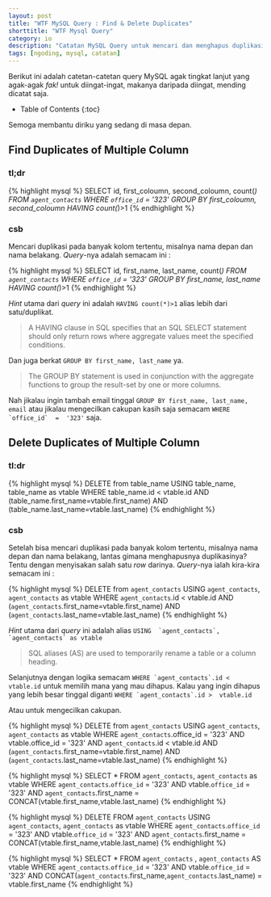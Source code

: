 ```yaml
---
layout: post
title: "WTF MySQL Query : Find & Delete Duplicates"
shorttitle: "WTF Mysql Query"
category: io
description: "Catatan MySQL Query untuk mencari dan menghapus duplikasi."
tags: [ngoding, mysql, catatan]
---
```


Berikut ini adalah catetan-catetan query MySQL agak tingkat lanjut yang agak-agak *fak!* untuk diingat-ingat, makanya daripada diingat, mending dicatat saja.

* Table of Contents
{:toc}

Semoga membantu diriku yang sedang di masa depan.

## Find Duplicates of Multiple Column

### tl;dr

{% highlight mysql %}
SELECT id, first_coloumn, second_coloumn, count(*)
FROM `agent_contacts`
WHERE `office_id`  =  '323'
GROUP BY first_coloumn, second_coloumn
HAVING count(*)>1
{% endhighlight %}

### csb

Mencari duplikasi pada banyak kolom tertentu, misalnya nama depan dan nama belakang. *Query*-nya adalah semacam ini :

{% highlight mysql %}
SELECT id, first_name, last_name, count(*)
FROM `agent_contacts`
WHERE `office_id`  =  '323'
GROUP BY first_name, last_name
HAVING count(*)>1
{% endhighlight %}

*Hint* utama dari *query* ini adalah ``HAVING count(*)>1`` alias lebih dari satu/duplikat.

> A HAVING clause in SQL specifies that an SQL SELECT statement should only return rows where aggregate values meet the specified conditions.

Dan juga berkat ```GROUP BY first_name, last_name``` ya.

>The GROUP BY statement is used in conjunction with the aggregate functions to group the result-set by one or more columns.

Nah jikalau ingin tambah email tinggal ``GROUP BY first_name, last_name, email`` atau jikalau mengecilkan cakupan kasih saja semacam ``WHERE `office_id`  =  '323'`` saja.

## Delete Duplicates of Multiple Column

### tl:dr

{% highlight mysql %}
DELETE from table_name
USING table_name, table_name as vtable
WHERE table_name.id <  vtable.id
AND (table_name.first_name=vtable.first_name)
AND (table_name.last_name=vtable.last_name)
{% endhighlight %}

### csb



Setelah bisa mencari duplikasi pada banyak kolom tertentu, misalnya nama depan dan nama belakang, lantas gimana menghapusnya duplikasinya? Tentu dengan menyisakan salah satu *row* darinya. *Query*-nya ialah kira-kira semacam ini :

{% highlight mysql %}
DELETE from `agent_contacts`
USING `agent_contacts`, `agent_contacts` as vtable
WHERE `agent_contacts`.id <  vtable.id
AND (`agent_contacts`.first_name=vtable.first_name)
AND (`agent_contacts`.last_name=vtable.last_name)
{% endhighlight %}

*Hint* utama dari *query* ini adalah alias ```USING  `agent_contacts`,  `agent_contacts` as vtable```

>SQL aliases (AS) are used to temporarily rename a table or a column heading.

Selanjutnya dengan logika semacam ``WHERE `agent_contacts`.id <  vtable.id`` untuk memilih mana yang mau dihapus. Kalau yang ingin dihapus yang lebih besar tinggal diganti ``WHERE `agent_contacts`.id >  vtable.id``

Atau untuk mengecilkan cakupan.

{% highlight mysql %}
DELETE from `agent_contacts`
USING  `agent_contacts`,  `agent_contacts` as vtable
WHERE `agent_contacts`.office_id  =  '323'
AND vtable.office_id  =  '323'
AND `agent_contacts`.id <  vtable.id
AND (`agent_contacts`.first_name=vtable.first_name)
AND (`agent_contacts`.last_name=vtable.last_name)
{% endhighlight %}


{% highlight mysql %}
SELECT *
FROM `agent_contacts`, `agent_contacts` as vtable
WHERE `agent_contacts`.`office_id` = '323'
AND vtable.`office_id` = '323'
AND `agent_contacts`.first_name = CONCAT(vtable.first_name,vtable.last_name)
{% endhighlight %}

{% highlight mysql %}
DELETE FROM `agent_contacts`
USING `agent_contacts`, `agent_contacts` as vtable
WHERE `agent_contacts`.`office_id` = '323'
AND vtable.`office_id` = '323'
AND `agent_contacts`.first_name = CONCAT(vtable.first_name,vtable.last_name)
{% endhighlight %}

{% highlight mysql %}
SELECT *
FROM `agent_contacts` , `agent_contacts` AS vtable
WHERE `agent_contacts`.`office_id` = '323'
AND vtable.`office_id` = '323'
AND CONCAT(`agent_contacts`.first_name,`agent_contacts`.last_name) = vtable.first_name
{% endhighlight %}
